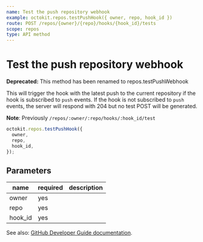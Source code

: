 ```yaml
---
name: Test the push repository webhook
example: octokit.repos.testPushHook({ owner, repo, hook_id })
route: POST /repos/{owner}/{repo}/hooks/{hook_id}/tests
scope: repos
type: API method
---
```


# Test the push repository webhook

**Deprecated:** This method has been renamed to repos.testPushWebhook

This will trigger the hook with the latest push to the current repository if the hook is subscribed to `push` events. If the hook is not subscribed to `push` events, the server will respond with 204 but no test POST will be generated.

**Note**: Previously `/repos/:owner/:repo/hooks/:hook_id/test`

```js
octokit.repos.testPushHook({
  owner,
  repo,
  hook_id,
});
```

## Parameters

<table>
  <thead>
    <tr>
      <th>name</th>
      <th>required</th>
      <th>description</th>
    </tr>
  </thead>
  <tbody>
    <tr><td>owner</td><td>yes</td><td>

</td></tr>
<tr><td>repo</td><td>yes</td><td>

</td></tr>
<tr><td>hook_id</td><td>yes</td><td>

</td></tr>
  </tbody>
</table>

See also: [GitHub Developer Guide documentation](https://developer.github.com/v3/repos/hooks/#test-the-push-repository-webhook).
